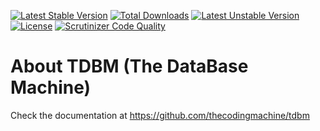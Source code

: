 [![Latest Stable Version](https://poser.pugx.org/mouf/database.tdbm/v/stable)](https://packagist.org/packages/mouf/database.tdbm)
[![Total Downloads](https://poser.pugx.org/mouf/database.tdbm/downloads)](https://packagist.org/packages/mouf/database.tdbm)
[![Latest Unstable Version](https://poser.pugx.org/mouf/database.tdbm/v/unstable)](https://packagist.org/packages/mouf/database.tdbm)
[![License](https://poser.pugx.org/mouf/database.tdbm/license)](https://packagist.org/packages/mouf/database.tdbm)
[![Scrutinizer Code Quality](https://scrutinizer-ci.com/g/thecodingmachine/database.tdbm/badges/quality-score.png?b=5.x)](https://scrutinizer-ci.com/g/thecodingmachine/database.tdbm/?branch=5.x)


About TDBM (The DataBase Machine)
=================================

Check the documentation at https://github.com/thecodingmachine/tdbm
